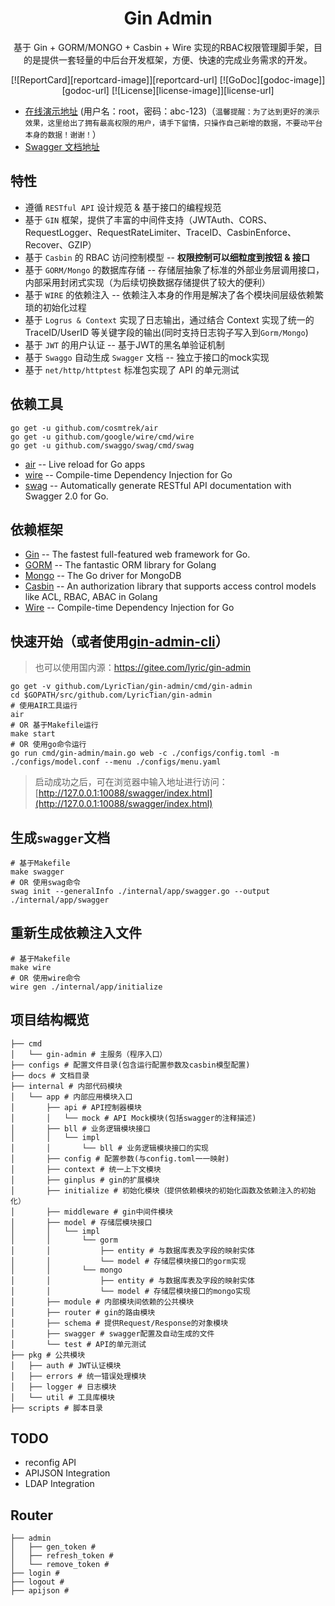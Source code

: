 <h1 align="center">Gin Admin</h1>

<div align="center">
 基于 Gin + GORM/MONGO + Casbin + Wire 实现的RBAC权限管理脚手架，目的是提供一套轻量的中后台开发框架，方便、快速的完成业务需求的开发。
<br/>

[![ReportCard][reportcard-image]][reportcard-url] [![GoDoc][godoc-image]][godoc-url] [![License][license-image]][license-url]

</div>

- [在线演示地址](http://139.129.88.71:10088) (用户名：root，密码：abc-123)（`温馨提醒：为了达到更好的演示效果，这里给出了拥有最高权限的用户，请手下留情，只操作自己新增的数据，不要动平台本身的数据！谢谢！`）
- [Swagger 文档地址](http://139.129.88.71:10088/swagger/index.html)

## 特性

- 遵循 `RESTful API` 设计规范 & 基于接口的编程规范
- 基于 `GIN` 框架，提供了丰富的中间件支持（JWTAuth、CORS、RequestLogger、RequestRateLimiter、TraceID、CasbinEnforce、Recover、GZIP）
- 基于 `Casbin` 的 RBAC 访问控制模型 -- **权限控制可以细粒度到按钮 & 接口**
- 基于 `GORM/Mongo` 的数据库存储 -- 存储层抽象了标准的外部业务层调用接口，内部采用封闭式实现（为后续切换数据存储提供了较大的便利）
- 基于 `WIRE` 的依赖注入 -- 依赖注入本身的作用是解决了各个模块间层级依赖繁琐的初始化过程
- 基于 `Logrus & Context` 实现了日志输出，通过结合 Context 实现了统一的 TraceID/UserID 等关键字段的输出(同时支持日志钩子写入到`Gorm/Mongo`)
- 基于 `JWT` 的用户认证 -- 基于JWT的黑名单验证机制
- 基于 `Swaggo` 自动生成 `Swagger` 文档 -- 独立于接口的mock实现
- 基于 `net/http/httptest` 标准包实现了 API 的单元测试

## 依赖工具

```
go get -u github.com/cosmtrek/air
go get -u github.com/google/wire/cmd/wire
go get -u github.com/swaggo/swag/cmd/swag
```

- [air](https://github.com/cosmtrek/air) -- Live reload for Go apps
- [wire](https://github.com/google/wire) -- Compile-time Dependency Injection for Go
- [swag](https://github.com/swaggo/swag) -- Automatically generate RESTful API documentation with Swagger 2.0 for Go.

## 依赖框架

- [Gin](https://gin-gonic.com/) -- The fastest full-featured web framework for Go.
- [GORM](http://gorm.io/) -- The fantastic ORM library for Golang
- [Mongo](https://github.com/mongodb/mongo-go-driver) -- The Go driver for MongoDB
- [Casbin](https://casbin.org/) -- An authorization library that supports access control models like ACL, RBAC, ABAC in Golang
- [Wire](https://github.com/google/wire) -- Compile-time Dependency Injection for Go

## 快速开始（或者使用[gin-admin-cli](https://github.com/LyricTian/gin-admin-cli)）

> 也可以使用国内源：https://gitee.com/lyric/gin-admin

```
go get -v github.com/LyricTian/gin-admin/cmd/gin-admin
cd $GOPATH/src/github.com/LyricTian/gin-admin
# 使用AIR工具运行
air
# OR 基于Makefile运行
make start
# OR 使用go命令运行
go run cmd/gin-admin/main.go web -c ./configs/config.toml -m ./configs/model.conf --menu ./configs/menu.yaml
```

> 启动成功之后，可在浏览器中输入地址进行访问：[http://127.0.0.1:10088/swagger/index.html](http://127.0.0.1:10088/swagger/index.html)

## 生成`swagger`文档

```
# 基于Makefile
make swagger
# OR 使用swag命令
swag init --generalInfo ./internal/app/swagger.go --output ./internal/app/swagger
```

## 重新生成依赖注入文件

```
# 基于Makefile
make wire
# OR 使用wire命令
wire gen ./internal/app/initialize
```

## 项目结构概览

```
├── cmd
│   └── gin-admin # 主服务（程序入口）
├── configs # 配置文件目录(包含运行配置参数及casbin模型配置)
├── docs # 文档目录
├── internal # 内部代码模块
│   └── app # 内部应用模块入口
│       ├── api # API控制器模块
│       │   └── mock # API Mock模块(包括swagger的注释描述)
│       ├── bll # 业务逻辑模块接口
│       │   └── impl
│       │       └── bll # 业务逻辑模块接口的实现
│       ├── config # 配置参数(与config.toml一一映射)
│       ├── context # 统一上下文模块
│       ├── ginplus # gin的扩展模块
│       ├── initialize # 初始化模块（提供依赖模块的初始化函数及依赖注入的初始化）
│       ├── middleware # gin中间件模块
│       ├── model # 存储层模块接口
│       │   └── impl
│       │       └── gorm
│       │           ├── entity # 与数据库表及字段的映射实体
│       │           └── model # 存储层模块接口的gorm实现
│       │       └── mongo
│       │           ├── entity # 与数据库表及字段的映射实体
│       │           └── model # 存储层模块接口的mongo实现
│       ├── module # 内部模块间依赖的公共模块
│       ├── router # gin的路由模块
│       ├── schema # 提供Request/Response的对象模块
│       ├── swagger # swagger配置及自动生成的文件
│       └── test # API的单元测试
├── pkg # 公共模块
│   ├── auth # JWT认证模块
│   ├── errors # 统一错误处理模块
│   ├── logger # 日志模块
│   └── util # 工具库模块
├── scripts # 脚本目录
```

## TODO
- reconfig API
- APIJSON Integration
- LDAP Integration

## Router
 ```
├── admin
│   ├── gen_token # 
│   ├── refresh_token # 
│   └── remove_token # 
├── login # 
├── logout # 
├── apijson # 
 ```

